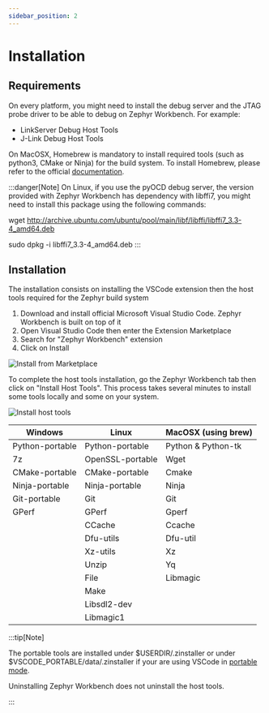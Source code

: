 ```yaml
---
sidebar_position: 2
---
```


# Installation

## Requirements

On every platform, you might need to install the debug server and the JTAG probe driver to be able to debug on Zephyr Workbench. For example:
* LinkServer Debug Host Tools
* J-Link Debug Host Tools

On MacOSX, Homebrew is mandatory to install required tools (such as python3, CMake or Ninja) for the build system. To install Homebrew, please refer to the official [documentation](https://brew.sh/). 

:::danger[Note]
On Linux, if you use the pyOCD debug server, the version provided with Zephyr Workbench has dependency with libffi7, you might need to install this package using the following commands: 

wget http://archive.ubuntu.com/ubuntu/pool/main/libf/libffi/libffi7_3.3-4_amd64.deb

sudo dpkg -i libffi7_3.3-4_amd64.deb
:::

## Installation

The installation consists on installing the VSCode extension then the host tools required for the Zephyr build system

1. Download and install official Microsoft Visual Studio Code. Zephyr Workbench is built on top of it
2. Open Visual Studio Code then enter the Extension Marketplace
3. Search for "Zephyr Workbench" extension
4. Click on Install

![Install from Marketplace](/img/zw/installation/zw_install-market.png)

To complete the host tools installation, go the Zephyr Workbench tab then click on "Install Host Tools". This process takes several minutes to install some tools locally and some on your system.

![Install host tools](/img/zw/installation/zw_host_tools.png)

| Windows              | Linux               | MacOSX (using brew)  |
| -------------------- | ------------------- | -------------------- |
| Python-portable      | Python-portable     | Python & Python-tk   |
| 7z                   | OpenSSL-portable    | Wget                 |
| CMake-portable       | CMake-portable      | Cmake                |
| Ninja-portable       | Ninja-portable      | Ninja                |
| Git-portable         | Git                 | Git                  |
| GPerf                | GPerf               | Gperf                |
|                      | CCache              | Ccache               |
|                      | Dfu-utils           | Dfu-util             |
|                      | Xz-utils            | Xz                   |
|                      | Unzip               | Yq                   |
|                      | File                | Libmagic             |
|                      | Make                |                      |
|                      | Libsdl2-dev         |                      |
|                      | Libmagic1           |                      |

:::tip[Note]

The portable tools are installed under $USERDIR/.zinstaller or under $VSCODE_PORTABLE/data/.zinstaller if your are using VSCode in [portable mode](https://code.visualstudio.com/docs/editor/portable/).

Uninstalling Zephyr Workbench does not uninstall the host tools.

:::
